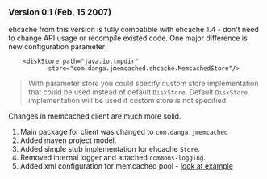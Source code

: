 ### Version 0.1 (Feb, 15 2007) ###

ehcache from this version is fully compatible with ehcache 1.4 - don't need to change API usage or recompile existed code.
One major difference is new configuration parameter:
```
    <diskStore path="java.io.tmpdir"
	       store="com.danga.jmemcached.ehcache.MemcachedStore"/>
```

> With parameter _store_ you could specify custom store implementation that could be used instead of default `DiskStore`. Default `DiskStore` implementation will be used if custom store is not specified.

Changes in memcached client are much more solid.

  1. Main package for client was changed to `com.danga.jmemcached`
  1. Added maven project model.
  1. Added simple stub implementation for ehcache `Store`.
  1. Removed internal logger and attached `commons-logging`.
  1. Added xml configuration for memcached pool - [look at example](http://ehmem.googlecode.com/svn/java_memcached/trunk/src/main/config/memcached.xml)